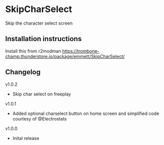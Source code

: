 # SkipCharSelect
Skip the character select screen

## Installation instructions
Install this from r2modman https://trombone-champ.thunderstore.io/package/emmett/SkipCharSelect/

## Changelog
v1.0.2
- Skip char select on freeplay

v1.0.1
- Added optional charselect button on home screen and simplified code courtesy of @Electrostats

v1.0.0
- Inital release
